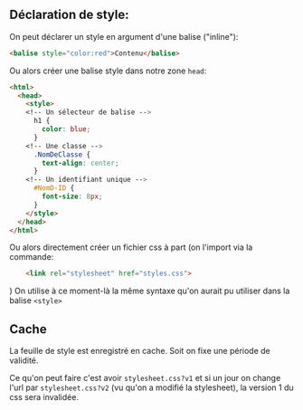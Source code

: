 ## Déclaration de style:

On peut déclarer un style en argument d'une balise ("inline"):
```html
<balise style="color:red">Contenu</balise>
```


Ou alors créer une balise style dans notre zone `head`:
```html
<html>
  <head>
    <style>
    <!-- Un sélecteur de balise -->
      h1 {
        color: blue;
      }
    <!-- Une classe -->
      .NomDeClasse {
        text-align: center;
      }
    <!-- Un identifiant unique -->
      #NomD-ID {
        font-size: 8px;
      }
    </style>
  </head>
</html>
```

Ou alors directement créer un fichier css à part (on l'import via la commande:
```html
    <link rel="stylesheet" href="styles.css">
```
)
On utilise à ce moment-là la même syntaxe qu'on aurait pu utiliser dans la balise `<style>`


## Cache

La feuille de style est enregistré en cache. Soit on fixe une période de validité.

Ce qu'on peut faire c'est avoir 
`stylesheet.css?v1` et si un jour on change l'url par `stylesheet.css?v2` (vu qu'on a modifié la stylesheet), la version 1 du css sera invalidée.